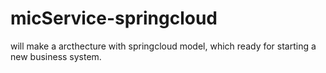 # micService-springcloud

will make a arcthecture with springcloud model, which ready for starting a new business system.
